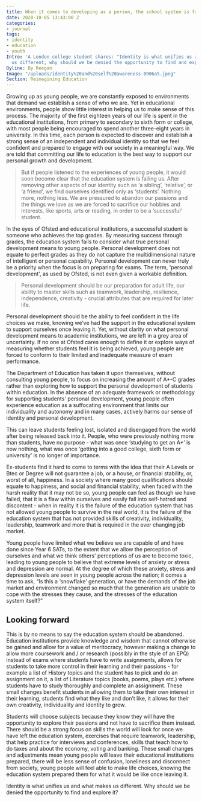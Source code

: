 ```yaml
---
title: When it comes to developing as a person, the school system is failing us
date: 2020-10-05 13:43:00 Z
categories:
- journal
tags:
- identity
- education
- youth
Intro: 'A London college student shares: "Identity is what unifies us and what makes
  us different, why should we be denied the opportunity to find and explore it?"'
Byline: By Reegan
Image: "/uploads/identity%20and%20self%20awareness-0906a5.jpeg"
Section: Reimagining Education
---
```


Growing up as young people, we are constantly exposed to environments that demand we establish a sense of who we are. Yet in educational environments, people show little interest in helping us to make sense of this process. The majority of the first eighteen years of our life is spent in the educational institutions, from primary to secondary to sixth form or college, with most people being encouraged to spend another three-eight years in university. In this time, each person is expected to discover and establish a strong sense of an independent and individual identity so that we feel confident and prepared to engage with our society in a meaningful way. We are told that committing our life to education is the best way to support our personal growth and development.
						
> But if people listened to the experiences of young people, it would soon become clear that the education system is failing us. 
After removing other aspects of our identity such as ‘a sibling’, ‘relative’, or ‘a friend’, we find ourselves identified only as ‘students’. Nothing more, nothing less. We are pressured to abandon our passions and the things we love as we are forced to sacrifice our hobbies and interests, like sports, arts or reading, in order to be a ‘successful’ student.

In the eyes of Ofsted and educational institutions, a successful student is someone who achieves the top grades. By measuring success through grades, the education system fails to consider what true personal development means to young people. Personal development does not equate to perfect grades as they do not capture the multidimensional nature of intelligent or personal capability. Personal development can never truly be a priority when the focus is on preparing for exams. The term, 'personal development', as used by Ofsted, is not even given a workable definition. 

> Personal development should be our preparation for adult life, our ability to master skills such as teamwork, leadership, resilience, independence, creativity - crucial attributes that are required for later life.
						
Personal development should be the ability to feel confident in the life choices we make, knowing we’ve had the support in the educational system to support ourselves once leaving it.
Yet, without clarity on what personal development means to academic institutions, we are left in a grey area of uncertainty. If no one at Ofsted cares enough to define it or explore ways of measuring whether students feel it is being achieved, young people are forced to conform to their limited and inadequate measure of exam performance.

The Department of Education has taken it upon themselves, without consulting young people, to focus on increasing the amount of A*-C grades rather than exploring how to support the personal development of students within education. In the absence of an adequate framework or methodology for supporting students' personal development, young people often experience education as a suffocating environment that limits our individuality and autonomy and in many cases, actively harms our sense of identity and personal development.

This can leave students feeling lost, isolated and disengaged from the world after being released back into it. People, who were previously nothing more than students, have no purpose - what was once ‘studying to get an A*’ is now nothing, what was once ‘getting into a good college, sixth form or university’ is no longer of importance. 

Ex-students find it hard to come to terms with the idea that their A Levels or Btec or Degree will not guarantee a job, or a house, or financial stability, or, worst of all, happiness. In a society where many good qualifications should equate to happiness, and social and financial stability, when faced with the harsh reality that it may not be so, young people can feel as though we have failed, that it is a flaw within ourselves and easily fall into self-hatred and discontent - when in reality it is the failure of the education system that has not allowed young people to survive in the real world, it is the failure of the education system that has not provided skills of creativity, individuality, leadership, teamwork and more that is required in the ever changing job market.
		
Young people have limited what we believe we are capable of and have done since Year 6 SATs, to the extent that we allow the perception of ourselves and what we think others' perceptions of us are to become toxic, leading to young people to believe that extreme levels of anxiety or stress and depression are normal. At the degree of which these anxiety, stress and depression levels are seen in young people across the nation; it comes a time to ask, “Is this a ‘snowflake’ generation, or have the demands of the job market and environment changed so much that the generation are unable to cope with the stresses they cause, and the stresses of the education system itself?”

## Looking forward

This is by no means to say the education system should be abandoned. Education institutions provide knowledge and wisdom that cannot otherwise be gained and allow for a value of meritocracy, however making a change to allow more coursework and / or research (possibly in the style of an EPQ) instead of exams where students have to write assignments, allows for students to take more control in their learning and their passions - for example a list of History topics and the student has to pick and do an assignment on it, a list of Literature topics (books, poems, plays etc.) where students have to study thoroughly and complete an assignment. These small changes benefit students in allowing them to take their own interest in their learning, students find what they like and don’t like, it allows for their own creativity, individuality and identity to grow.

Students will choose subjects because they know they will have the opportunity to explore their passions and not have to sacrifice them instead. There should be a strong focus on skills the world will look for once we have left the education system, exercises that require teamwork, leadership, that help practice for interviews and conferences, skills that teach how to do taxes and about the economy, voting and banking. These small changes and adjustments mean young people will leave their educational institutions prepared, there will be less sense of confusion, loneliness and disconnect from society, young people will feel able to make life choices, knowing the education system prepared them for what it would be like once leaving it.	

Identity is what unifies us and what makes us different. Why should we be denied the opportunity to find and explore it? 